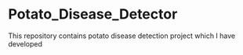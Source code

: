 # Potato_Disease_Detector
This repository contains potato disease detection project which I have developed
